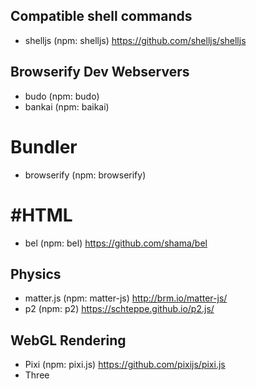 ## Compatible shell commands
- shelljs (npm: shelljs) https://github.com/shelljs/shelljs

## Browserify Dev Webservers
- budo (npm: budo)
- bankai (npm: baikai)

# Bundler
- browserify (npm: browserify)

# #HTML
- bel (npm: bel) https://github.com/shama/bel


## Physics

- matter.js (npm: matter-js) http://brm.io/matter-js/
- p2 (npm: p2) https://schteppe.github.io/p2.js/

## WebGL Rendering

- Pixi (npm: pixi.js) https://github.com/pixijs/pixi.js
- Three


